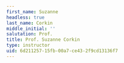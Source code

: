 ```yaml
---
first_name: Suzanne
headless: true
last_name: Corkin
middle_initial: ''
salutation: Prof.
title: Prof. Suzanne Corkin
type: instructor
uid: 6d211257-15fb-00a7-ce43-2f9cd13136f7
---
```

